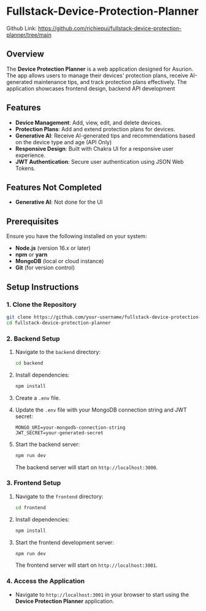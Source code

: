 
# Fullstack-Device-Protection-Planner

Github Link: https://github.com/richiepui/fullstack-device-protection-planner/tree/main

## Overview

The **Device Protection Planner** is a web application designed for Asurion. The app allows users to manage their devices' protection plans, receive AI-generated maintenance tips, and track protection plans effectively. The application showcases frontend design, backend API development

## Features

- **Device Management**: Add, view, edit, and delete devices.
- **Protection Plans**: Add and extend protection plans for devices.
- **Generative AI**: Receive AI-generated tips and recommendations based on the device type and age (API Only)
- **Responsive Design**: Built with Chakra UI for a responsive user experience.
- **JWT Authentication**: Secure user authentication using JSON Web Tokens.

## Features Not Completed

- **Generative AI**: Not done for the UI

## Prerequisites

Ensure you have the following installed on your system:

- **Node.js** (version 16.x or later)
- **npm** or **yarn**
- **MongoDB** (local or cloud instance)
- **Git** (for version control)

## Setup Instructions

### 1. Clone the Repository

```bash
git clone https://github.com/your-username/fullstack-device-protection-planner.git
cd fullstack-device-protection-planner
```

### 2. Backend Setup

1. Navigate to the `backend` directory:

    ```bash
    cd backend
    ```

2. Install dependencies:

    ```bash
    npm install
    ```

3. Create a `.env` file.

4. Update the `.env` file with your MongoDB connection string and JWT secret:

    ```
    MONGO_URI=your-mongodb-connection-string
    JWT_SECRET=your-generated-secret
    ```

5. Start the backend server:

    ```bash
    npm run dev
    ```

    The backend server will start on `http://localhost:3000`.

### 3. Frontend Setup

1. Navigate to the `frontend` directory:

    ```bash
    cd frontend
    ```

2. Install dependencies:

    ```bash
    npm install
    ```

3. Start the frontend development server:

    ```bash
    npm run dev
    ```

    The frontend server will start on `http://localhost:3001`.

### 4. Access the Application

- Navigate to `http://localhost:3001` in your browser to start using the **Device Protection Planner** application.

